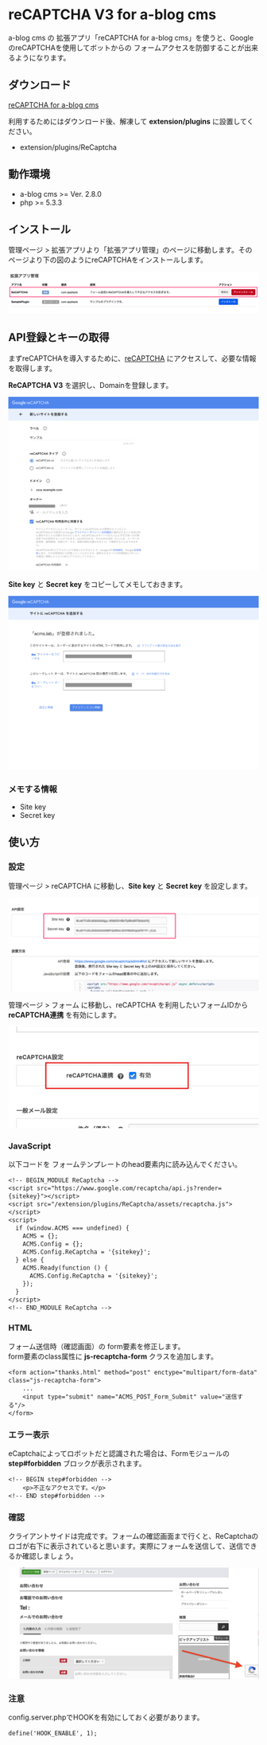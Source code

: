 # reCAPTCHA V3 for a-blog cms

a-blog cms の 拡張アプリ「reCAPTCHA for a-blog cms」を使うと、GoogleのreCAPTCHAを使用してボットからの
フォームアクセスを防御することが出来るようになります。

## ダウンロード

[reCAPTCHA for a-blog cms](https://github.com/appleple/acms-recaptcha/raw/master/build/recaptcha.zip)

利用するためにはダウンロード後、解凍して **extension/plugins** に設置してください。

* extension/plugins/ReCaptcha

## 動作環境

- a-blog cms >= Ver. 2.8.0
- php >= 5.3.3


## インストール

管理ページ > 拡張アプリより「拡張アプリ管理」のページに移動します。そのページより下の図のようにreCAPTCHAをインストールします。

![アプリ一覧](./images/app-index.png "アプリ一覧")

## API登録とキーの取得

まずreCAPTCHAを導入するために、[reCAPTCHA](https://www.google.com/recaptcha/admin#list) にアクセスして、必要な情報を取得します。

**ReCAPTCHA V3** を選択し、Domainを登録します。

![Register a new site](./images/api-input.png "Register a new site")

**Site key** と **Secret key** をコピーしてメモしておきます。

![Site key と　Secret key の取得](./images/api-input2.png "Site key と　Secret key の取得")

### メモする情報

* Site key
* Secret key

## 使い方

### 設定

管理ページ > reCAPTCHA に移動し、**Site key** と **Secret key** を設定します。

![拡張アプリ設定画面](./images/setting-plugin.png "拡張アプリ設定画面")

管理ページ > フォーム に移動し、reCAPTCHA を利用したいフォームIDから **reCAPTCHA連携** を有効にします。

![フォーム設定画面](./images/setting-form.png "フォーム設定画面")

### JavaScript

以下コードを フォームテンプレートのhead要素内に読み込んでください。

```
<!-- BEGIN_MODULE ReCaptcha -->
<script src="https://www.google.com/recaptcha/api.js?render={sitekey}"></script>
<script src="/extension/plugins/ReCaptcha/assets/recaptcha.js"></script>
<script>
  if (window.ACMS === undefined) {
    ACMS = {};
    ACMS.Config = {};
    ACMS.Config.ReCaptcha = '{sitekey}';
  } else {
    ACMS.Ready(function () {
      ACMS.Config.ReCaptcha = '{sitekey}';
    });
  }
</script>
<!-- END_MODULE ReCaptcha -->
```

### HTML

フォーム送信時（確認画面）の form要素を修正します。<br>
form要素のclass属性に **js-recaptcha-form** クラスを追加します。

```
<form action="thanks.html" method="post" enctype="multipart/form-data" class="js-recaptcha-form">
	...
	<input type="submit" name="ACMS_POST_Form_Submit" value="送信する"/>
</form>
```

### エラー表示

eCaptchaによってロボットだと認識された場合は、Formモジュールの **step#forbidden** ブロックが表示されます。

```
<!-- BEGIN step#forbidden -->
	<p>不正なアクセスです。</p>
<!-- END step#forbidden -->
```

### 確認

クライアントサイドは完成です。フォームの確認画面まで行くと、ReCaptchaのロゴが右下に表示されていると思います。実際にフォームを送信して、送信できるか確認しましょう。

![チェック画面](./images/result.png "チェック画面")

### 注意

config.server.phpでHOOKを有効にしておく必要があります。

```
define('HOOK_ENABLE', 1);
```
